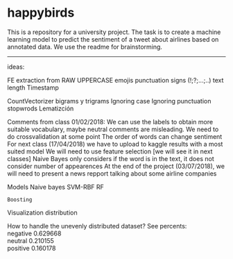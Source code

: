 ﻿# happybirds

This is a repository for a university project. The task is to create a machine learning model to predict the sentiment of a tweet about airlines based on annotated data. We use the readme for brainstorming.

---------------------------------------------------------------------------------------------------------------------------------


ideas:

FE extraction from RAW
	UPPERCASE
	emojis
	punctuation signs (!;?;...;..)
	text length
	Timestamp

CountVectorizer bigrams y trigrams
	Ignoring case
	Ignoring punctuation
	stopwrods
	Lematizción

Comments from class 01/02/2018:
	We can use the labels to obtain more suitable vocabulary, maybe neutral comments are misleading.
	We need to do crossvalidation at some point
	The order of words can change sentiment
	For next class (17/04/2018) we have to upload to kaggle results with a most suited model
	We will need to use feature selection [we will see it in next classes]
	Naive Bayes only considers if the word is in the text, it does not consider number of appearences
	At the end of the project (03/07/2018), we will need to present a news repport talking about some airline companies



Models
	Naive bayes
	SVM-RBF
	RF

	Boosting


Visualization
	distribution 

How to handle the unevenly distributed dataset? See percents:  
negative    0.629668  
neutral     0.210155  
positive    0.160178  
